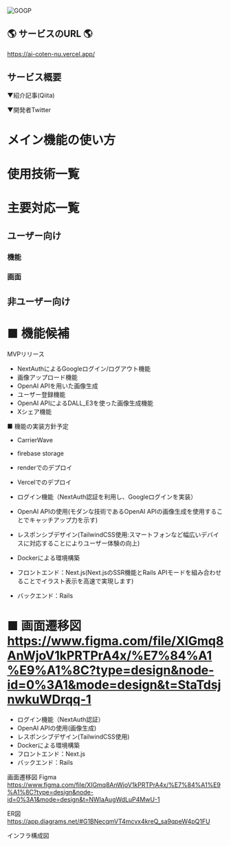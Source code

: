 ![GOGP](https://github.com/gadname/AI_coten/assets/59115863/264ff173-3a6d-4d6e-a3ba-526f2db72ad1)
## 🌎 サービスのURL 🌎
https://ai-coten-nu.vercel.app/

## サービス概要



▼紹介記事(Qiita)

▼開発者Twitter

# メイン機能の使い方

# 使用技術一覧

# 主要対応一覧
## ユーザー向け
### 機能
### 画面
## 非ユーザー向け

# ■ 機能候補
MVPリリース
- NextAuthによるGoogleログイン/ログアウト機能
- 画像アップロード機能
- OpenAI APIを用いた画像生成
- ユーザー登録機能
- OpenAI APIによるDALL_E3を使った画像生成機能
- Xシェア機能
  
■ 機能の実装方針予定
- CarrierWave
- firebase storage
- renderでのデプロイ
- Vercelでのデプロイ

- ログイン機能（NextAuth認証を利用し、Googleログインを実装）
- OpenAI APIの使用(モダンな技術であるOpenAI APIの画像生成を使用することでキャッチアップ力を示す)
- レスポンシブデザイン(TailwindCSS使用:スマートフォンなど幅広いデバイスに対応することによりユーザー体験の向上) 
- Dockerによる環境構築
- フロントエンド：Next.js(Next.jsのSSR機能とRails APIモードを組み合わせることでイラスト表示を高速で実現します)
- バックエンド：Rails

■ 画面遷移図
https://www.figma.com/file/XIGmq8AnWjoV1kPRTPrA4x/%E7%84%A1%E9%A1%8C?type=design&node-id=0%3A1&mode=design&t=StaTdsjnwkuWDrqq-1
=======
- ログイン機能（NextAuth認証）
- OpenAI APIの使用(画像生成)
- レスポンシブデザイン(TailwindCSS使用) 
- Dockerによる環境構築
- フロントエンド：Next.js
- バックエンド：Rails

画面遷移図
Figma https://www.figma.com/file/XIGmq8AnWjoV1kPRTPrA4x/%E7%84%A1%E9%A1%8C?type=design&node-id=0%3A1&mode=design&t=NWIaAugWdLuP4MwU-1

ER図
https://app.diagrams.net/#G1BNecqmVT4mcvx4kreQ_sa9qpeW4pQ1FU

インフラ構成図

